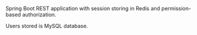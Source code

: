 Spring Boot REST application with session storing in Redis and permission-based authorization. 

Users stored is MySQL database.
